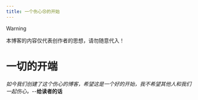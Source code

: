 ```yaml
---
title: 一个伤心😢的开始
---
```

> [!Warning]
> 本博客的内容仅代表创作者的思想，请勿随意代入！
# 一切的开端
*如今我们创建了这个伤心的博客，希望这是一个好的开始，我不希望其他人和我们一起伤心。*--**给读者的话**
